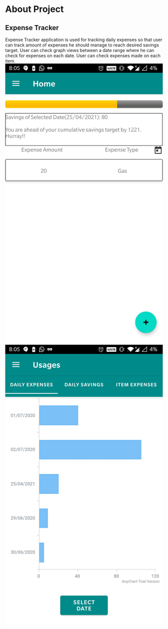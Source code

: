 # About Project
## Expense Tracker

Expense Tracker application is used for tracking daily expenses so that user can track amount of expenses he should manage to reach desired savings target. User can check graph views between a date range where he can check for expenses on each date. User can check expenses made on each item.
![alt text](https://github.com/DineshReddyKommera/ExpenseTracker/blob/master/Screenshot_20210425-200528.jpg) ![alt text](https://github.com/DineshReddyKommera/ExpenseTracker/blob/master/Screenshot_20210425-200546.jpg)


